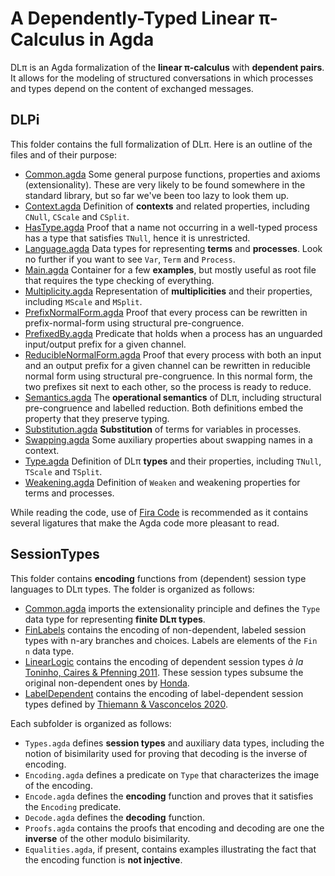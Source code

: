 # A Dependently-Typed Linear π-Calculus in Agda

DLπ is an Agda formalization of the **linear π-calculus** with
**dependent pairs**. It allows for the modeling of structured
conversations in which processes and types depend on the content of
exchanged messages.

## DLPi

This folder contains the full formalization of DLπ. Here is an
outline of the files and of their purpose:

* [Common.agda](DLPi/Common.agda) Some general purpose functions,
  properties and axioms (extensionality). These are very likely to
  be found somewhere in the standard library, but so far we've been
  too lazy to look them up.
* [Context.agda](DLPi/Context.agda) Definition of **contexts** and
  related properties, including `CNull`, `CScale` and `CSplit`.
* [HasType.agda](DLPi/HasType.agda) Proof that a name not occurring
  in a well-typed process has a type that satisfies `TNull`, hence
  it is unrestricted.
* [Language.agda](DLPi/Language.agda) Data types for representing
  **terms** and **processes**. Look no further if you want to see
  `Var`, `Term` and `Process`.
* [Main.agda](DLPi/Main.agda) Container for a few **examples**, but
  mostly useful as root file that requires the type checking of
  everything.
* [Multiplicity.agda](DLPi/Multiplicity.agda) Representation of
  **multiplicities** and their properties, including `MScale` and
  `MSplit`.
* [PrefixNormalForm.agda](DLPi/PrefixNormalForm.agda) Proof that
  every process can be rewritten in prefix-normal-form using
  structural pre-congruence.
* [PrefixedBy.agda](DLPi/PrefixedBy.agda) Predicate that holds when
  a process has an unguarded input/output prefix for a given channel.
* [ReducibleNormalForm.agda](DLPi/ReducibleNormalForm.agda) Proof
  that every process with both an input and an output prefix for a
  given channel can be rewritten in reducible normal form using
  structural pre-congruence. In this normal form, the two prefixes
  sit next to each other, so the process is ready to reduce.
* [Semantics.agda](DLPi/Semantics.agda) The **operational
  semantics** of DLπ, including structural pre-congruence and
  labelled reduction. Both definitions embed the property that they
  preserve typing.
* [Substitution.agda](DLPi/Substitution.agda) **Substitution** of
  terms for variables in processes.
* [Swapping.agda](DLPi/Swapping.agda) Some auxiliary properties
  about swapping names in a context.
* [Type.agda](DLPi/Type.agda) Definition of DLπ **types** and their
  properties, including `TNull`, `TScale` and `TSplit`.
* [Weakening.agda](DLPi/Weakening.agda) Definition of `Weaken` and
  weakening properties for terms and processes.

While reading the code, use of [Fira
Code](https://github.com/tonsky/FiraCode) is recommended as it
contains several ligatures that make the Agda code more pleasant to
read.

## SessionTypes

This folder contains **encoding** functions from (dependent) session
type languages to DLπ types. The folder is organized as follows:

* [Common.agda](SessionTypes/Common.agda) imports the extensionality
  principle and defines the `Type` data type for representing
  **finite DLπ types**.
* [FinLabels](SessionTypes/FinLabels) contains the encoding of
  non-dependent, labeled session types with n-ary branches and
  choices. Labels are elements of the `Fin n` data type.
* [LinearLogic](SessionTypes/LinearLogic) contains the encoding of
  dependent session types *à la* [Toninho, Caires & Pfenning
  2011](https://doi.org/10.1145/2003476.2003499). These session
  types subsume the original non-dependent ones by
  [Honda](https://doi.org/10.1007/3-540-57208-2_35).
* [LabelDependent](SessionTypes/LabelDependent) contains the
  encoding of label-dependent session types defined by [Thiemann &
  Vasconcelos 2020](https://doi.org/10.1145/3371135).

Each subfolder is organized as follows:

* `Types.agda` defines **session types** and auxiliary data types,
  including the notion of bisimilarity used for proving that
  decoding is the inverse of encoding.
* `Encoding.agda` defines a predicate on `Type` that characterizes
  the image of the encoding.
* `Encode.agda` defines the **encoding** function and proves that it
  satisfies the `Encoding` predicate.
* `Decode.agda` defines the **decoding** function.
* `Proofs.agda` contains the proofs that encoding and decoding are
  one the **inverse** of the other modulo bisimilarity.
* `Equalities.agda`, if present, contains examples illustrating
  the fact that the encoding function is **not injective**.
